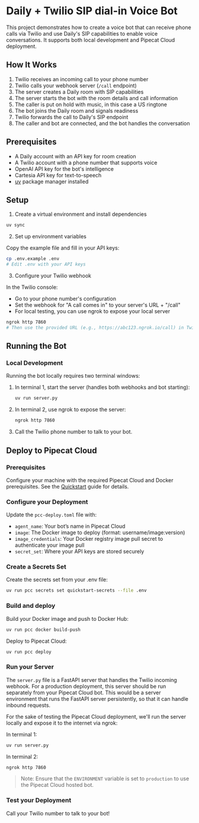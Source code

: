 # Daily + Twilio SIP dial-in Voice Bot

This project demonstrates how to create a voice bot that can receive phone calls via Twilio and use Daily's SIP capabilities to enable voice conversations. It supports both local development and Pipecat Cloud deployment.

## How It Works

1. Twilio receives an incoming call to your phone number
2. Twilio calls your webhook server (`/call` endpoint)
3. The server creates a Daily room with SIP capabilities
4. The server starts the bot with the room details and call information
5. The caller is put on hold with music, in this case a US ringtone
6. The bot joins the Daily room and signals readiness
7. Twilio forwards the call to Daily's SIP endpoint
8. The caller and bot are connected, and the bot handles the conversation

## Prerequisites

- A Daily account with an API key for room creation
- A Twilio account with a phone number that supports voice
- OpenAI API key for the bot's intelligence
- Cartesia API key for text-to-speech
- [uv](https://docs.astral.sh/uv/getting-started/installation/) package manager installed

## Setup

1. Create a virtual environment and install dependencies

```bash
uv sync
```

2. Set up environment variables

Copy the example file and fill in your API keys:

```bash
cp .env.example .env
# Edit .env with your API keys
```

3. Configure your Twilio webhook

In the Twilio console:

- Go to your phone number's configuration
- Set the webhook for "A call comes in" to your server's URL + "/call"
- For local testing, you can use ngrok to expose your local server

```bash
ngrok http 7860
# Then use the provided URL (e.g., https://abc123.ngrok.io/call) in Twilio
```

## Running the Bot

### Local Development

Running the bot locally requires two terminal windows:

1. In terminal 1, start the server (handles both webhooks and bot starting):

   ```bash
   uv run server.py
   ```

2. In terminal 2, use ngrok to expose the server:

   ```bash
   ngrok http 7860
   ```

3. Call the Twilio phone number to talk to your bot.

## Deploy to Pipecat Cloud

### Prerequisites

Configure your machine with the required Pipecat Cloud and Docker prerequisites. See the [Quickstart](https://docs.pipecat.ai/getting-started/quickstart#prerequisites-2) guide for details.

### Configure your Deployment

Update the `pcc-deploy.toml` file with:

- `agent_name`: Your bot’s name in Pipecat Cloud
- `image`: The Docker image to deploy (format: username/image:version)
- `image_credentials`: Your Docker registry image pull secret to authenticate your image pull
- `secret_set`: Where your API keys are stored securely

### Create a Secrets Set

Create the secrets set from your .env file:

```bash
uv run pcc secrets set quickstart-secrets --file .env
```

### Build and deploy

Build your Docker image and push to Docker Hub:

```bash
uv run pcc docker build-push
```

Deploy to Pipecat Cloud:

```bash
uv run pcc deploy
```

### Run your Server

The `server.py` file is a FastAPI server that handles the Twilio incoming webhook. For a production deployment, this server should be run separately from your Pipecat Cloud bot. This would be a server environment that runs the FastAPI server persistently, so that it can handle inbound requests.

For the sake of testing the Pipecat Cloud deployment, we'll run the server locally and expose it to the internet via ngrok:

In terminal 1:

```bash
uv run server.py
```

In terminal 2:

```bash
ngrok http 7860
```

> Note: Ensure that the `ENVIRONMENT` variable is set to `production` to use the Pipecat Cloud hosted bot.

### Test your Deployment

Call your Twilio number to talk to your bot!
